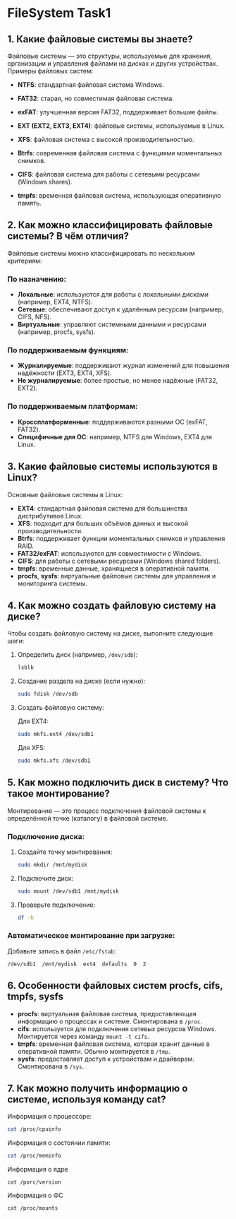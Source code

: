 # FileSystem Task1

## 1. Какие файловые системы вы знаете?

Файловые системы — это структуры, используемые для хранения, организации и управления файлами на дисках и других устройствах. Примеры файловых систем:

- **NTFS**: стандартная файловая система Windows.
- **FAT32**: старая, но совместимая файловая система.
- **exFAT**: улучшенная версия FAT32, поддерживает большие файлы.
- **EXT (EXT2, EXT3, EXT4)**: файловые системы, используемые в Linux.
- **XFS**: файловая система с высокой производительностью.
- **Btrfs**: современная файловая система с функциями моментальных снимков.

- **CIFS**: файловая система для работы с сетевыми ресурсами (Windows shares).
- **tmpfs**: временная файловая система, использующая оперативную память.

## 2. Как можно классифицировать файловые системы? В чём отличия?

Файловые системы можно классифицировать по нескольким критериям:

### По назначению:
- **Локальные**: используются для работы с локальными дисками (например, EXT4, NTFS).
- **Сетевые**: обеспечивают доступ к удалённым ресурсам (например, CIFS, NFS).
- **Виртуальные**: управляют системными данными и ресурсами (например, procfs, sysfs).

### По поддерживаемым функциям:
- **Журналируемые**: поддерживают журнал изменений для повышения надёжности (EXT3, EXT4, XFS).
- **Не журналируемые**: более простые, но менее надёжные (FAT32, EXT2).

### По поддерживаемым платформам:
- **Кроссплатформенные**: поддерживаются разными ОС (exFAT, FAT32).
- **Специфичные для ОС**: например, NTFS для Windows, EXT4 для Linux.

## 3. Какие файловые системы используются в Linux?

Основные файловые системы в Linux:

- **EXT4**: стандартная файловая система для большинства дистрибутивов Linux.
- **XFS**: подходит для больших объёмов данных и высокой производительности.
- **Btrfs**: поддерживает функции моментальных снимков и управления RAID.
- **FAT32/exFAT**: используются для совместимости с Windows.
- **CIFS**: для работы с сетевыми ресурсами (Windows shared folders).
- **tmpfs**: временные данные, хранящиеся в оперативной памяти.
- **procfs**, **sysfs**: виртуальные файловые системы для управления и мониторинга системы.

## 4. Как можно создать файловую систему на диске?

Чтобы создать файловую систему на диске, выполните следующие шаги:

1. Определить диск (например, `/dev/sdb`):

    ```bash
    lsblk
    ```

2. Создание раздела на диске (если нужно):

    ```bash
    sudo fdisk /dev/sdb
    ```

3. Создать файловую систему:

    Для EXT4:

    ```bash
    sudo mkfs.ext4 /dev/sdb1
    ```

    Для XFS:

    ```bash
    sudo mkfs.xfs /dev/sdb1
    ```

## 5. Как можно подключить диск в систему? Что такое монтирование?

Монтирование — это процесс подключения файловой системы к определённой точке (каталогу) в файловой системе.

### Подключение диска:
1. Создайте точку монтирования:

    ```bash
    sudo mkdir /mnt/mydisk
    ```

2. Подключите диск:

    ```bash
    sudo mount /dev/sdb1 /mnt/mydisk
    ```

3. Проверьте подключение:

    ```bash
    df -h
    ```

### Автоматическое монтирование при загрузке:

Добавьте запись в файл `/etc/fstab`:

```plaintext
/dev/sdb1  /mnt/mydisk  ext4  defaults  0  2
```
## 6. Особенности файловых систем procfs, cifs, tmpfs, sysfs

- **procfs**: виртуальная файловая система, предоставляющая информацию о процессах и системе. Смонтирована в `/proc`.
- **cifs**: используется для подключения сетевых ресурсов Windows. Монтируется через команду `mount -t cifs`.
- **tmpfs**: временная файловая система, которая хранит данные в оперативной памяти. Обычно монтируется в `/tmp`.
- **sysfs**: предоставляет доступ к устройствам и драйверам. Смонтирована в `/sys`.

## 7. Как можно получить информацию о системе, используя команду cat?
Информация о процессоре:
```bash
cat /proc/cpuinfo
```
Информация о состоянии памяти:
```bash
cat /proc/meminfo
```
Информация о ядре
```
cat /porc/version
```
Информация о ФС
```
cat /proc/mounts
```

